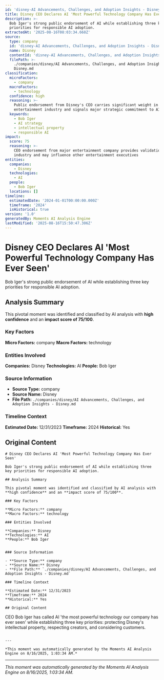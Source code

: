 ```yaml
---
id: 'disney-AI Advancements, Challenges, and Adoption Insights - Disney-moment-5'
title: Disney CEO Declares AI 'Most Powerful Technology Company Has Ever Seen'
description: >-
  Bob Iger's strong public endorsement of AI while establishing three key
  priorities for responsible AI adoption.
extractedAt: '2025-08-16T08:03:34.668Z'
source:
  type: company
  id: 'disney-AI Advancements, Challenges, and Adoption Insights - Disney'
  name: Disney
  contentId: 'disney-AI Advancements, Challenges, and Adoption Insights - Disney'
  filePath: >-
    ./companies/disney/AI Advancements, Challenges, and Adoption Insights -
    Disney.md
classification:
  microFactors:
    - company
  macroFactors:
    - technology
  confidence: high
  reasoning: >-
    Public endorsement from Disney's CEO carries significant weight in the
    entertainment industry and signals major strategic commitment to AI
  keywords:
    - Bob Iger
    - AI strategy
    - intellectual property
    - responsible AI
impact:
  score: 75
  reasoning: >-
    CEO endorsement from major entertainment company provides validation for AI
    industry and may influence other entertainment executives
entities:
  companies:
    - Disney
  technologies:
    - AI
  people:
    - Bob Iger
  locations: []
timeline:
  estimatedDate: '2024-01-01T00:00:00.000Z'
  timeframe: '2024'
  isHistorical: true
version: '1.0'
generatedBy: Moments AI Analysis Engine
lastModified: '2025-08-16T15:50:47.306Z'
---
```

# Disney CEO Declares AI 'Most Powerful Technology Company Has Ever Seen'

Bob Iger's strong public endorsement of AI while establishing three key priorities for responsible AI adoption.

## Analysis Summary

This pivotal moment was identified and classified by AI analysis with **high confidence** and an **impact score of 75/100**.

### Key Factors

**Micro Factors:** company
**Macro Factors:** technology

### Entities Involved

**Companies:** Disney
**Technologies:** AI
**People:** Bob Iger


### Source Information

- **Source Type:** company
- **Source Name:** Disney
- **File Path:** `./companies/disney/AI Advancements, Challenges, and Adoption Insights - Disney.md`

### Timeline Context

**Estimated Date:** 12/31/2023
**Timeframe:** 2024
**Historical:** Yes

## Original Content

```
# Disney CEO Declares AI 'Most Powerful Technology Company Has Ever Seen'

Bob Iger's strong public endorsement of AI while establishing three key priorities for responsible AI adoption.

## Analysis Summary

This pivotal moment was identified and classified by AI analysis with **high confidence** and an **impact score of 75/100**.

### Key Factors

**Micro Factors:** company
**Macro Factors:** technology

### Entities Involved

**Companies:** Disney
**Technologies:** AI
**People:** Bob Iger


### Source Information

- **Source Type:** company
- **Source Name:** Disney
- **File Path:** `./companies/disney/AI Advancements, Challenges, and Adoption Insights - Disney.md`

### Timeline Context

**Estimated Date:** 12/31/2023
**Timeframe:** 2024
**Historical:** Yes

## Original Content

```
CEO Bob Iger has called AI 'the most powerful technology our company has ever seen' while establishing three key priorities: protecting Disney's intellectual property, respecting creators, and considering customers.
```

---

*This moment was automatically generated by the Moments AI Analysis Engine on 8/16/2025, 1:03:34 AM.*

```

---

*This moment was automatically generated by the Moments AI Analysis Engine on 8/16/2025, 1:03:34 AM.*
